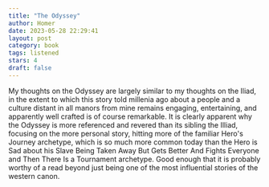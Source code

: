 ```yaml
---
title: "The Odyssey"
author: Homer
date: 2023-05-28 22:29:41
layout: post
category: book
tags: listened
stars: 4
draft: false
---
```


My thoughts on the Odyssey are largely similar to my thoughts on the Iliad, in the extent to which this story told millenia ago about a people and a culture distant in all manors from mine remains engaging, entertaining, and apparently well crafted is of course remarkable. It is clearly apparent why the Odyssey is more referenced and revered than its sibling the Illiad, focusing on the more personal story, hitting more of the familiar Hero's Journey archetype, which is so much more common today than the Hero is Sad about his Slave Being Taken Away But Gets Better And Fights Everyone and Then There Is a Tournament archetype. Good enough that it is probably worthy of a read beyond just being one of the most influential stories of the western canon.
